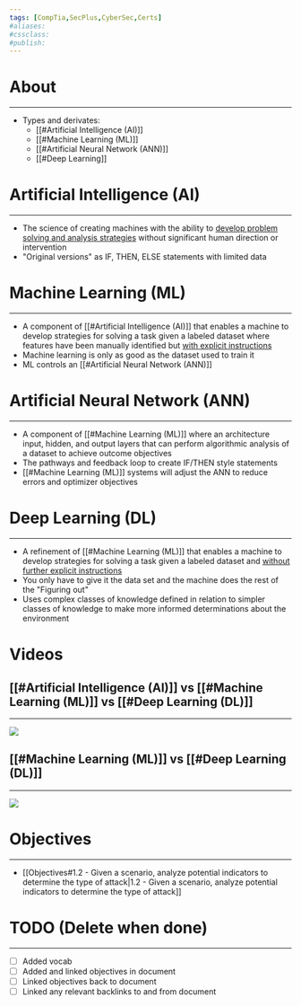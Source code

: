 ```yaml
---
tags: [CompTia,SecPlus,CyberSec,Certs]
#aliases:
#cssclass:
#publish:
---
```


# About
---
- Types and derivates:
	- [[#Artificial Intelligence (AI)]]
	- [[#Machine Learning (ML)]]
	- [[#Artificial Neural Network (ANN)]]
	- [[#Deep Learning]]

# Artificial Intelligence (AI)
---
- The science of creating machines with the ability to <u>develop problem solving and analysis strategies</u> without significant human direction or intervention
- "Original versions" as IF, THEN, ELSE statements with limited data

# Machine Learning (ML)
---
- A component of [[#Artificial Intelligence (AI)]] that enables a machine to develop strategies for solving a task given a labeled dataset where features have been manually identified but <u>with explicit instructions</u>
- Machine learning is only as good as the dataset used to train it
- ML controls an [[#Artificial Neural Network (ANN)]]

# Artificial Neural Network (ANN)
---
- A component of [[#Machine Learning (ML)]] where an architecture input, hidden, and output layers that can perform algorithmic analysis of a dataset to achieve outcome objectives
- The pathways and feedback loop to create IF/THEN style statements
- [[#Machine Learning (ML)]] systems will adjust the ANN to reduce errors and optimizer objectives

# Deep Learning (DL)
---
- A refinement of [[#Machine Learning (ML)]] that enables a machine to develop strategies for solving a task given a labeled dataset and <u>without further explicit instructions</u>
- You only have to give it the data set and the machine does the rest of the "Figuring out"
- Uses complex classes of knowledge defined in relation to simpler classes of knowledge to make more informed determinations about the environment

# Videos

## [[#Artificial Intelligence (AI)]] vs [[#Machine Learning (ML)]] vs [[#Deep Learning (DL)]]
---
![](https://www.youtube.com/watch?v=vNc2z2u_nh0)

## [[#Machine Learning (ML)]] vs [[#Deep Learning (DL)]]
---
![](https://www.youtube.com/watch?v=-SgkLEuhfbg)


# Objectives
---
- [[Objectives#1.2 - Given a scenario, analyze potential indicators to determine the type of attack|1.2 - Given a scenario, analyze potential indicators to determine the type of attack]]

# TODO (Delete when done)
---
- [ ] Added vocab
- [ ] Added and linked objectives in document
- [ ] Linked objectives back to document
- [ ] Linked any relevant backlinks to and from document